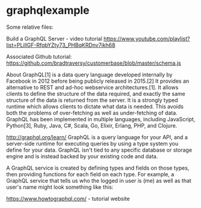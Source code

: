 # graphqlexample
Some relative files:

Build a GraphQL Server - video tutorial
https://www.youtube.com/playlist?list=PLillGF-RfqbYZty73_PHBqKRDnv7ikh68

Associated Github tutorial:
https://github.com/bradtraversy/customerbase/blob/master/schema.js

About
GraphQL[1] is a data query language developed internally by Facebook in 2012 before being publicly released in 2015.[2] It provides an alternative to REST and ad-hoc webservice architectures.[1]. It allows clients to define the structure of the data required, and exactly the same structure of the data is returned from the server. It is a strongly typed runtime which allows clients to dictate what data is needed. This avoids both the problems of over-fetching as well as under-fetching of data. GraphQL has been implemented in multiple languages, including JavaScript, Python[3], Ruby, Java, C#, Scala, Go, Elixir, Erlang, PHP, and Clojure.


http://graphql.org/learn/
GraphQL is a query language for your API, and a server-side runtime for executing queries by using a type system you define for your data. GraphQL isn't tied to any specific database or storage engine and is instead backed by your existing code and data.

A GraphQL service is created by defining types and fields on those types, then providing functions for each field on each type. For example, a GraphQL service that tells us who the logged in user is (me) as well as that user's name might look something like this:

https://www.howtographql.com/ - tutorial website
